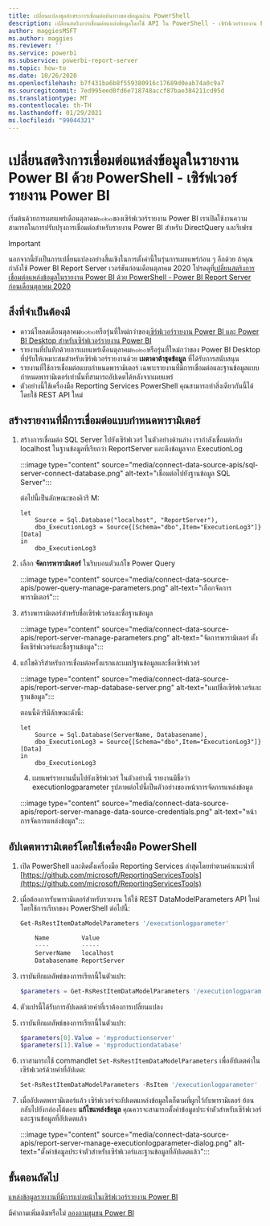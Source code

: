 ```yaml
---
title: เปลี่ยนแปลงชุดอักขระการเชื่อมต่อต้นทางของข้อมูลผ่าน PowerShell
description: เปลี่ยนสตริงการเชื่อมต่อแหล่งข้อมูลโดยใช้ API ใน PowerShell - เซิร์ฟเวอร์รายงาน Power BI
author: maggiesMSFT
ms.author: maggies
ms.reviewer: ''
ms.service: powerbi
ms.subservice: powerbi-report-server
ms.topic: how-to
ms.date: 10/26/2020
ms.openlocfilehash: b7f431ba6b8f559380916c17689d0eab74a0c9a7
ms.sourcegitcommit: 7ed995eed0fd6e718748accf87bae384211cd95d
ms.translationtype: MT
ms.contentlocale: th-TH
ms.lasthandoff: 01/29/2021
ms.locfileid: "99044321"
---
```

# <a name="change-data-source-connection-strings-in-power-bi-reports-with-powershell---power-bi-report-server"></a>เปลี่ยนสตริงการเชื่อมต่อแหล่งข้อมูลในรายงาน Power BI ด้วย PowerShell - เซิร์ฟเวอร์รายงาน Power BI


เริ่มต้นด้วยการเผยแพร่เดือนตุลาคม๒๐๒๐ของเซิร์ฟเวอร์รายงาน Power BI เราเปิดใช้งานความสามารถในการปรับปรุงการเชื่อมต่อสำหรับรายงาน Power BI สำหรับ DirectQuery และรีเฟรช

> [!IMPORTANT]
> นอกจากนี้ยังเป็นการเปลี่ยนแปลงอย่างสิ้นเชิงในการตั้งค่านี้ในรุ่นการเผยแพร่ก่อน ๆ อีกด้วย ถ้าคุณกำลังใช้ Power BI Report Server เวอร์ชันก่อนเดือนตุลาคม 2020 โปรดดูที่[เปลี่ยนสตริงการเชื่อมต่อแหล่งข้อมูลในรายงาน Power BI ด้วย PowerShell - Power BI Report Server ก่อนเดือนตุลาคม 2020](connect-data-source-apis-pre-oct-2020.md)

## <a name="prerequisites"></a>สิ่งที่จำเป็นต้องมี
- ดาวน์โหลดเดือนตุลาคม๒๐๒๐หรือรุ่นที่ใหม่กว่าของ[เซิร์ฟเวอร์รายงาน Power BI และ Power BI Desktop สำหรับเซิร์ฟเวอร์รายงาน Power BI](https://powerbi.microsoft.com/report-server/)
- รายงานที่บันทึกด้วยการเผยแพร่เดือนตุลาคม๒๐๒๐หรือรุ่นที่ใหม่กว่าของ Power BI Desktop ที่ปรับให้เหมาะสมสำหรับเซิร์ฟเวอร์รายงานด้วย **เมตาดาต้าชุดข้อมูล** ที่ได้รับการสนับสนุน
- รายงานที่ใช้การเชื่อมต่อแบบกำหนดพารามิเตอร์ เฉพาะรายงานที่มีการเชื่อมต่อและฐานข้อมูลแบบกำหนดพารามิเตอร์เท่านั้นที่สามารถอัปเดตได้หลังจากเผยแพร่
- ตัวอย่างนี้ใช้เครื่องมือ Reporting Services PowerShell คุณสามารถทำสิ่งเดียวกันนี้ได้โดยใช้ REST API ใหม่

## <a name="create-a-report-with-parameterized-connections"></a>สร้างรายงานที่มีการเชื่อมต่อแบบกำหนดพารามิเตอร์
    
1. สร้างการเชื่อมต่อ SQL Server ไปยังเซิร์ฟเวอร์ ในตัวอย่างด้านล่าง เรากำลังเชื่อมต่อกับ localhost ในฐานข้อมูลที่เรียกว่า ReportServer และดึงข้อมูลจาก ExecutionLog

    :::image type="content" source="media/connect-data-source-apis/sql-server-connect-database.png" alt-text="เชื่อมต่อไปยังฐานข้อมูล SQL Server":::

    ต่อไปนี้เป็นลักษณะของคิวรี M:

    ```
    let
        Source = Sql.Database("localhost", "ReportServer"),
        dbo_ExecutionLog3 = Source{[Schema="dbo",Item="ExecutionLog3"]}[Data]
    in
        dbo_ExecutionLog3
    ```

2. เลือก **จัดการพารามิเตอร์** ในริบบอนตัวแก้ไข Power Query

    :::image type="content" source="media/connect-data-source-apis/power-query-manage-parameters.png" alt-text="เลือกจัดการพารามิเตอร์":::

1.  สร้างพารามิเตอร์สำหรับชื่อเซิร์ฟเวอร์และชื่อฐานข้อมูล

    :::image type="content" source="media/connect-data-source-apis/report-server-manage-parameters.png" alt-text="จัดการพารามิเตอร์ ตั้งชื่อเซิร์ฟเวอร์และชื่อฐานข้อมูล":::


3. แก้ไขคิวรีสำหรับการเชื่อมต่อครั้งแรกและแมปฐานข้อมูลและชื่อเซิร์ฟเวอร์

    :::image type="content" source="media/connect-data-source-apis/report-server-map-database-server.png" alt-text="แมปชื่อเซิร์ฟเวอร์และฐานข้อมูล":::

    ตอนนี้คิวรีมีลักษณะดังนี้:

    ```
    let
        Source = Sql.Database(ServerName, Databasename),
        dbo_ExecutionLog3 = Source{[Schema="dbo",Item="ExecutionLog3"]}[Data]
    in
        dbo_ExecutionLog3
    ```
    
    4. เผยแพร่รายงานนั้นไปยังเซิร์ฟเวอร์ ในตัวอย่างนี้ รายงานมีชื่อว่า executionlogparameter รูปภาพต่อไปนี้เป็นตัวอย่างของหน้าการจัดการแหล่งข้อมูล

    :::image type="content" source="media/connect-data-source-apis/report-server-manage-data-source-credentials.png" alt-text="หน้าการจัดการแหล่งข้อมูล":::

## <a name="update-parameters-using-the-powershell-tools"></a>อัปเดตพารามิเตอร์โดยใช้เครื่องมือ PowerShell

1. เปิด PowerShell และติดตั้งเครื่องมือ Reporting Services ล่าสุดโดยทำตามคำแนะนำที่ [https://github.com/microsoft/ReportingServicesTools](https://github.com/microsoft/ReportingServicesTools)
    
2.  เมื่อต้องการรับพารามิเตอร์สำหรับรายงาน ให้ใช้ REST DataModelParameters API ใหม่โดยใช้การเรียกของ PowerShell ต่อไปนี้:

    ```powershell
    Get-RsRestItemDataModelParameters '/executionlogparameter'

        Name         Value
        ----         -----
        ServerName   localhost
        Databasename ReportServer
    ```

3. เราบันทึกผลลัพธ์ของการเรียกนี้ในตัวแปร:

    ```powershell
    $parameters = Get-RsRestItemDataModelParameters '/executionlogparameter'
    ```

4. ตัวแปรนี้ได้รับการอัปเดตด้วยค่าที่เราต้องการเปลี่ยนแปลง
5. เราบันทึกผลลัพธ์ของการเรียกนี้ในตัวแปร:

    ```powershell
    $parameters[0].Value = 'myproductionserver'
    $parameters[1].Value = 'myproductiondatabase'
    ```

6. เราสามารถใช้ commandlet `Set-RsRestItemDataModelParameters` เพื่ออัปเดตค่าในเซิร์ฟเวอร์ด้วยค่าที่อัปเดต:

    ```powershell
    Set-RsRestItemDataModelParameters -RsItem '/executionlogparameter' -DataModelParameters $parameters
    ```

7. เมื่ออัปเดตพารามิเตอร์แล้ว เซิร์ฟเวอร์จะอัปเดตแหล่งข้อมูลใดก็ตามที่ผูกไว้กับพารามิเตอร์ ย้อนกลับไปยังกล่องโต้ตอบ **แก้ไขแหล่งข้อมูล** คุณควรจะสามารถตั้งค่าข้อมูลประจำตัวสำหรับเซิร์ฟเวอร์และฐานข้อมูลที่อัปเดตแล้ว

    :::image type="content" source="media/connect-data-source-apis/report-server-manage-executionlogparameter-dialog.png" alt-text="ตั้งค่าข้อมูลประจำตัวสำหรับเซิร์ฟเวอร์และฐานข้อมูลที่อัปเดตแล้ว":::

## <a name="next-steps"></a>ขั้นตอนถัดไป

[แหล่งข้อมูลรายงานที่มีการแบ่งหน้าในเซิร์ฟเวอร์รายงาน Power BI](connect-data-sources.md) 

มีคำถามเพิ่มเติมหรือไม่ [ลองถามชุมชน Power BI](https://community.powerbi.com/)
